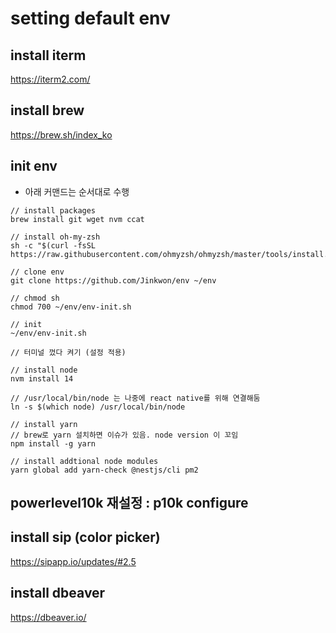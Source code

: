 # setting default env

## install iterm
https://iterm2.com/


## install brew
https://brew.sh/index_ko


## init env
- 아래 커맨드는 순서대로 수행
```
// install packages
brew install git wget nvm ccat

// install oh-my-zsh
sh -c "$(curl -fsSL https://raw.githubusercontent.com/ohmyzsh/ohmyzsh/master/tools/install.sh)"

// clone env
git clone https://github.com/Jinkwon/env ~/env

// chmod sh
chmod 700 ~/env/env-init.sh

// init
~/env/env-init.sh

// 터미널 껐다 켜기 (설정 적용)

// install node
nvm install 14

// /usr/local/bin/node 는 나중에 react native를 위해 연결해둠
ln -s $(which node) /usr/local/bin/node

// install yarn
// brew로 yarn 설치하면 이슈가 있음. node version 이 꼬임
npm install -g yarn

// install addtional node modules
yarn global add yarn-check @nestjs/cli pm2
```

## powerlevel10k 재설정 : p10k configure

## install sip (color picker)
https://sipapp.io/updates/#2.5


## install dbeaver
https://dbeaver.io/

